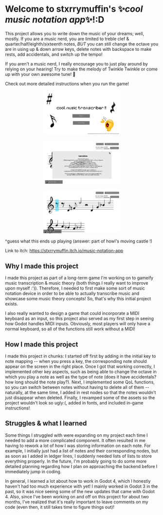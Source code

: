 # Welcome to stxrrymuffin's ✨*cool music notation app*✨!:D
This project allows you to write down the music of your dreams; well, mostly.
If you are a music nerd, you are limited to treble clef & quarter/half/eighth/sixteenth notes, *BUT* you 
can still change the octave you are in using up & down arrow keys, delete notes with backspace to make rests, add accidentals, and switch up the tempo!

If you aren't a music nerd, I really encourage you to just play around by relying on your hearing! Try to make the melody of Twinkle Twinkle 
or come up with your own awesome tune! 💃

Check out more detailed instructions when you run the game!
<p align="center" width="100%"><img src="sc_1.png" width=50%></p>
<p align="center" width="100%"><img src="sc_2.png" width=50%></p>
<p align="center" width="100%"><img src="sc_3.png" width=50%></p>
^guess what this ends up playing (answer: part of howl's moving castle !)

Link to itch: https://stxrrymuffin.itch.io/music-notation-app

## Why I made this project
I made this project as part of a long-term game I'm working on to gameify music transcription & music theory (both
things I really want to improve upon myself :')). Therefore, I needed to first make some sort of music notation device in order
to be able to actually transcribe music and showcase some music theory concepts! So, that's why this initial project exists.

I also really wanted to design a game that could incorporate a MIDI keyboard as an input, so this
project also served as my first step in seeing how Godot handles MIDI inputs. Obviously, most players will only
have a normal keyboard, so all of the functions still work without a MIDI!

## How I made this project
I made this project in chunks: I started off first by adding in the initial key to note mapping -- 
when you press a key, the corresponding note should appear on the screen in the right place.
Once I got that working correctly, I implemented other key aspects, such as being able to change the octave in which you play
a note as well as the type of note (does it have accidentals? how long should the note play?).
Next, I implemented some QoL functions, so you can switch between notes without having to delete all of them -- naturally, at the same time,
I added in rest nodes so that the notes wouldn't just disappear when deleted.
Finally, I revamped some of the assets so the project wouldn't look so ugly:(, added in fonts, and included in-game instructions!

## Struggles & what I learned
Some things I struggled with were expanding on my project each time I needed to add a more complicated component. It often resulted in me
having to rework a lot of how I was storing information on each note. For example, I initially just had a list of notes and their corresponding nodes,
but as soon as I added in ledger lines, I suddenly needed lists of lists to store everything properly. In the future, I'm probably going to 
do some more detailed planning regarding how I plan on approaching the backend before I immediately jump in coding.

In general, I learned a lot about how to work in Godot 4, which I honestly haven't had too much experience with yet! I mainly worked in
Godot 3 in the past, so it was nice seeing some of the new updates that came with Godot 4.
Also, since I've been working on and off on this project for about two months, I've realized that it's really important to leave comments on my code
(even then, it still takes time to figure things out)!
